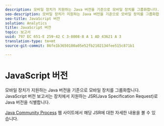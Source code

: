```yaml
---
description: 모바일 장치가 지원하는 Java 버전을 기준으로 모바일 장치를 그룹화합니다. JavaScript 버전 보고서는 장치에서 지원하는 JSR(Java Specification Request)로 Java 버전을 식별합니다.
seo-description: 모바일 장치가 지원하는 Java 버전을 기준으로 모바일 장치를 그룹화합니다. JavaScript 버전 보고서는 장치에서 지원하는 JSR(Java Specification Request)로 Java 버전을 식별합니다.
seo-title: JavaScript 버전
solution: Analytics
title: JavaScript 버전
topic: 보고서
uuid: 797 EC 651-E 259-42 C 3-8008-8 A 1 AD 43621 A 3
translation-type: tm+mt
source-git-commit: 86fe1b3650100a05e52fb2102134fee515c871b1

---
```



# JavaScript 버전

모바일 장치가 지원하는 Java 버전을 기준으로 모바일 장치를 그룹화합니다. JavaScript 버전 보고서는 장치에서 지원하는 JSR(Java Specification Request)로 Java 버전을 식별합니다.

[Java Community Process](https://jcp.org/en/jsr/overview) 웹 사이트에서 해당 JSR에 대한 자세한 내용을 볼 수 있습니다.
